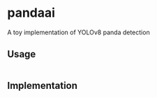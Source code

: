 # pandaai

A toy implementation of YOLOv8 panda detection

Usage
-----

```
```

Implementation
-----